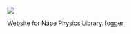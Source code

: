 ![](https://github.com/deltaluca/www.napephys.com/blob/gh-pages/assets/nape.png?raw=true)

Website for Nape Physics Library.
logger
